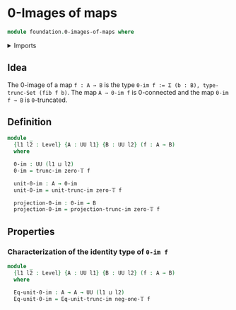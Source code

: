 # 0-Images of maps

```agda
module foundation.0-images-of-maps where
```

<details><summary>Imports</summary>

```agda
open import foundation.truncation-images-of-maps

open import foundation-core.truncation-levels
open import foundation-core.universe-levels
```

</details>

## Idea

The 0-image of a map `f : A → B` is the type
`0-im f := Σ (b : B), type-trunc-Set (fib f b)`. The map `A → 0-im f` is
0-connected and the map `0-im f → B` is `0`-truncated.

## Definition

```agda
module _
  {l1 l2 : Level} {A : UU l1} {B : UU l2} (f : A → B)
  where

  0-im : UU (l1 ⊔ l2)
  0-im = trunc-im zero-𝕋 f

  unit-0-im : A → 0-im
  unit-0-im = unit-trunc-im zero-𝕋 f

  projection-0-im : 0-im → B
  projection-0-im = projection-trunc-im zero-𝕋 f
```

## Properties

### Characterization of the identity type of `0-im f`

```agda
module _
  {l1 l2 : Level} {A : UU l1} {B : UU l2} (f : A → B)
  where

  Eq-unit-0-im : A → A → UU (l1 ⊔ l2)
  Eq-unit-0-im = Eq-unit-trunc-im neg-one-𝕋 f
```
